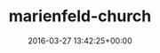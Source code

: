 ---
title:		"marienfeld-church"
mediatype:		"upload"
description:		"TBC"
date:		"2016-03-27 13:42:25+00:00"
album:		"city"
filename:		"marienfeld-church.md"
series:		""
cl_public_id:		"city/marienfeld-church"
cl_version:		1497000338
format:		"tiff"
bytes:		2556628
width:		810
height:		1440
exposure_mode:		"Auto"
program:		"Aperture-priority AE"
aperture:		"2.8"
focal_length:		"24.0 mm"
iso:		"800"
shutter_speed:		"1/50"
metering:		"Spot"
flash:		"Off, Did not fire"
white_balance:		"Custom"
colour_temp:		"3900"
has_crop:		"false"
orientation:		"Horizontal (normal)"
camera_model:		"NIKON D800"
lens_info:		"24-70mm f/2.8"
artist:		"No artist info"
x_resolution:		"300"
y_resolution:		"300"
---